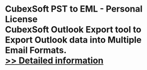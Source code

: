 # CubexSoft PST to EML - Personal License<br />CubexSoft Outlook Export tool to Export Outlook data into Multiple Email Formats.<br />[>> Detailed information](https://secure.shareit.com/shareit/product.html?productid=300807250&affiliateid=200057808)